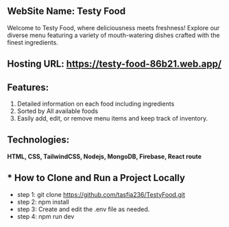 ## WebSite Name: Testy Food
Welcome to Testy Food, where deliciousness meets freshness! Explore our diverse menu featuring a variety of mouth-watering dishes crafted with the finest ingredients.

## Hosting URL: https://testy-food-86b21.web.app/

## Features:
1. 	Detailed information on each food including ingredients
2. Sorted by All available foods
3. Easily add, edit, or remove menu items and keep track of inventory.

## <strong> Technologies: </strong>
<strong> HTML, CSS, TailwindCSS, Nodejs, MongoDB, Firebase, React route </strong>

## <strong> * How to Clone and Run a Project Locally </strong>
* step 1: git clone https://github.com/tasfia236/TestyFood.git
* step 2: npm install
* step 3: Create and edit the .env file as needed.
* step 4: npm run dev
